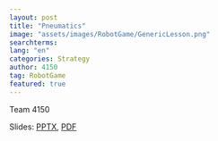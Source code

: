 ```yaml
---
layout: post
title: "Pneumatics"
image: "assets/images/RobotGame/GenericLesson.png"
searchterms:
lang: "en"
categories: Strategy
author: 4150
tag: RobotGame
featured: true
---
```

Team 4150<br>

Slides:
 <a href="/translations/en-us/Robot/Pneumatics.pptx">PPTX</a>,
 <a href="/translations/en-us/Robot/Pneumatics.pdf">PDF</a>
